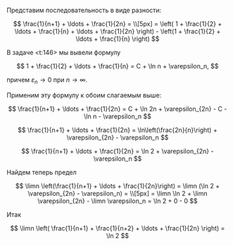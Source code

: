 Представим последовательность в виде разности:

$$
    \frac{1}{n+1} + \ldots + \frac{1}{2n} = \\[5px] = \left( 1 + \frac{1}{2} + \ldots + \frac{1}{n} + \ldots + \frac{1}{2n} \right) - \left(1 + \frac{1}{2} + \ldots + \frac{1}{n} \right)
$$

В задаче <t:146> мы вывели формулу

$$ 1 + \frac{1}{2} + \ldots + \frac{1}{n} = C + \ln n + \varepsilon_n, $$

причем $\varepsilon_n \to 0$ при $n\to\infty$.

Применим эту формулу к обоим слагаемым выше:

$$ \frac{1}{n+1} + \ldots + \frac{1}{2n} = C + \ln 2n + \varepsilon_{2n} - C -\ln n - \varepsilon_n $$

$$ \frac{1}{n+1} + \ldots + \frac{1}{2n} = \ln\left(\frac{2n}{n}\right) + \varepsilon_{2n} - \varepsilon_n $$

$$ \frac{1}{n+1} + \ldots + \frac{1}{2n} = \ln 2 + \varepsilon_{2n} - \varepsilon_n $$

Найдем теперь предел

$$
    \limn \left(\frac{1}{n+1} + \ldots + \frac{1}{2n}\right) = \limn (\ln 2 + \varepsilon_{2n} - \varepsilon_n) =
    \\[5px]
    = \limn \ln 2 + \limn \varepsilon_{2n} - \limn \varepsilon_n = \ln 2 + 0 - 0
$$

Итак

$$ \limn \left( \frac{1}{n+1} + \frac{1}{n+2} + \ldots + \frac{1}{2n} \right) = \ln 2 $$